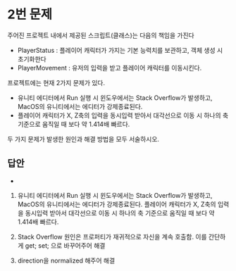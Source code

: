 # 2번 문제

주어진 프로젝트 내에서 제공된 스크립트(클래스)는 다음의 책임을 가진다
- PlayerStatus : 플레이어 캐릭터가 가지는 기본 능력치를 보관하고, 객체 생성 시 초기화한다
- PlayerMovement : 유저의 입력을 받고 플레이어 캐릭터를 이동시킨다.

프로젝트에는 현재 2가지 문제가 있다.
- 유니티 에디터에서 Run 실행 시 윈도우에서는 Stack Overflow가 발생하고, MacOS의 유니티에서는 에디터가 강제종료된다.
- 플레이어 캐릭터가 X, Z축의 입력을 동시입력 받아서 대각선으로 이동 시 하나의 축 기준으로 움직일 때 보다 약 1.414배 빠르다.

두 가지 문제가 발생한 원인과 해결 방법을 모두 서술하시오.

## 답안
- 
1.  유니티 에디터에서 Run 실행 시 윈도우에서는 Stack Overflow가 발생하고, MacOS의 유니티에서는 에디터가 강제종료된다.
플레이어 캐릭터가 X, Z축의 입력을 동시입력 받아서 대각선으로 이동 시 하나의 축 기준으로 움직일 때 보다 약 1.414배 빠르다.

1. Stack Overflow 원인은 프로퍼티가 재귀적으로 자신을 계속 호출함. 이를 간단하게 get; set; 으로 바꾸어주어 해결
2. direction을 normalized 해주어 해결